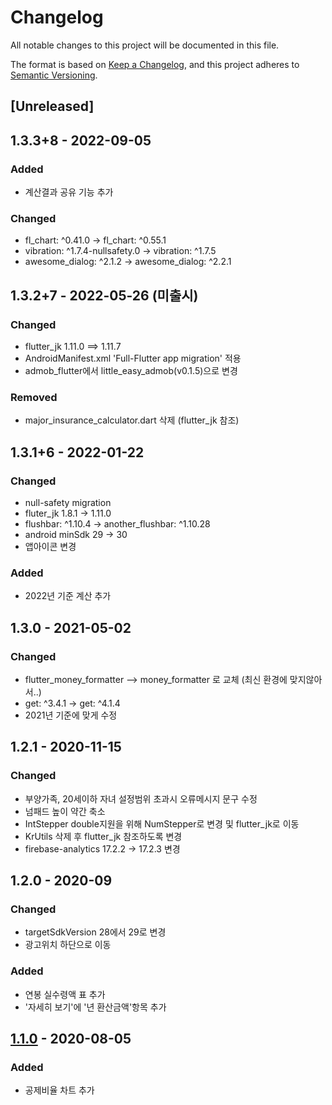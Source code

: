 # Changelog
All notable changes to this project will be documented in this file.

The format is based on [Keep a Changelog](https://keepachangelog.com/en/1.0.0/),
and this project adheres to [Semantic Versioning](https://semver.org/spec/v2.0.0.html).

## [Unreleased]

## 1.3.3+8 - 2022-09-05
### Added
- 계산결과 공유 기능 추가

### Changed
- fl_chart: ^0.41.0  -> fl_chart: ^0.55.1
- vibration: ^1.7.4-nullsafety.0 -> vibration: ^1.7.5
- awesome_dialog: ^2.1.2 -> awesome_dialog: ^2.2.1

## 1.3.2+7 - 2022-05-26 (미출시)
### Changed
- flutter_jk 1.11.0 ==> 1.11.7
- AndroidManifest.xml 'Full-Flutter app migration' 적용
- admob_flutter에서 little_easy_admob(v0.1.5)으로 변경

### Removed
- major_insurance_calculator.dart 삭제 (flutter_jk 참조)

## 1.3.1+6 - 2022-01-22
### Changed
- null-safety migration
- fluter_jk 1.8.1 -> 1.11.0
- flushbar: ^1.10.4 -> another_flushbar: ^1.10.28
- android minSdk 29 -> 30
- 앱아이콘 변경

### Added
- 2022년 기준 계산 추가

## 1.3.0 - 2021-05-02
### Changed
- flutter_money_formatter --> money_formatter 로 교체 (최신 환경에 맞지않아서..)
- get: ^3.4.1 -> get: ^4.1.4
- 2021년 기준에 맞게 수정

## 1.2.1 - 2020-11-15
### Changed
- 부양가족, 20세이하 자녀 설정범위 초과시 오류메시지 문구 수정
- 넘패드 높이 약간 축소
- IntStepper double지원을 위해 NumStepper로 변경 및 flutter_jk로 이동
- KrUtils 삭제 후 flutter_jk 참조하도록 변경
- firebase-analytics 17.2.2 -> 17.2.3 변경

## 1.2.0 - 2020-09
### Changed
- targetSdkVersion 28에서 29로 변경
- 광고위치 하단으로 이동

### Added
- 연봉 실수령액 표 추가
- '자세히 보기'에 '년 환산금액'항목 추가


## [1.1.0] - 2020-08-05
### Added
- 공제비율 차트 추가


[1.1.0]: https://github.com/smok95/salary_calc
